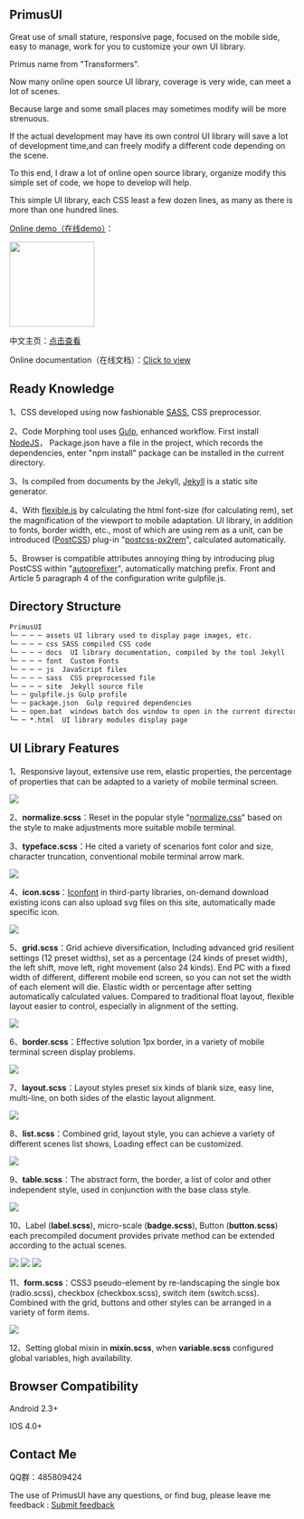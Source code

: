 ## PrimusUI
Great use of small stature, responsive page, focused on the mobile side, easy to manage, work for you to customize your own UI library.

Primus name from "Transformers".

Now many online open source UI library, coverage is very wide, can meet a lot of scenes.

Because large and some small places may sometimes modify will be more strenuous.

If the actual development may have its own control UI library will save a lot of development time,and can freely modify a different code depending on the scene.

To this end, I draw a lot of online open source library, organize modify this simple set of code, we hope to develop will help.

This simple UI library, each CSS least a few dozen lines, as many as there is more than one hundred lines.

<a href="http://pwstrick.github.io/PrimusUI/default.html">Online demo（在线demo）</a>：

<img src="assets/img/demo-qrcode.png" width="150" height="150"/>

中文主页：<a href="http://pwstrick.github.io/PrimusUI">点击查看</a>

Online documentation（在线文档）：<a href="http://pwstrick.github.io/PrimusUI/docs/ui/typeface.html">Click to view</a>

## Ready Knowledge
1、CSS developed using now fashionable <a href="http://sass-lang.com/" target="_blank">SASS</a>, CSS preprocessor.

2、Code Morphing tool uses <a href="http://gulpjs.com/" target="_blank">Gulp</a>, enhanced workflow.
First install <a href="https://nodejs.org/en/" target="_blank">NodeJS</a>，
Package.json have a file in the project, which records the dependencies, enter "npm install" package can be installed in the current directory.

3、Is compiled from documents by the Jekyll,
<a href="http://jekyllrb.com/" target="_blank">Jekyll</a> is a static site generator.

4、With <a href="https://github.com/amfe/lib-flexible" target="_blank">flexible.js</a> by calculating the html font-size
(for calculating rem), set the magnification of the viewport to mobile adaptation. UI library, in addition to fonts, border width, etc.,
most of which are using rem as a unit, can be introduced (<a href="http://postcss.org/" target="_blank">PostCSS</a>)
plug-in "<a href="https://www.npmjs.com/package/px2rem" target="_blank">postcss-px2rem</a>", calculated automatically.

5、Browser is compatible attributes annoying thing by introducing plug PostCSS within
"<a href="https://www.npmjs.com/package/autoprefixer" target="_blank">autoprefixer</a>", automatically matching prefix.
Front and Article 5 paragraph 4 of the configuration write gulpfile.js.

## Directory Structure
```html
PrimusUI
└─ ─ ─ ─ assets UI library used to display page images, etc.
└─ ─ ─ ─ css SASS compiled CSS code
└─ ─ ─ ─ docs  UI library documentation, compiled by the tool Jekyll
└─ ─ ─ ─ font  Custom Fonts
└─ ─ ─ ─ js  JavaScript files
└─ ─ ─ ─ sass  CSS preprocessed file
└─ ─ ─ ─ site  Jekyll source file
└─ ─ gulpfile.js Gulp profile
└─ ─ package.json  Gulp required dependencies
└─ ─ open.bat  windows batch dos window to open in the current directory
└─ ─ *.html  UI library modules display page
```

## UI Library Features
1、Responsive layout, extensive use rem, elastic properties, the percentage of properties that can be adapted to a variety of mobile terminal screen.

<img src="assets/img/default.jpg"/>

2、**normalize.scss**：Reset in the popular style "<a href="https://necolas.github.io/normalize.css/" target="_blank">normalize.css</a>"
based on the style to make adjustments more suitable mobile terminal.

3、**typeface.scss**：He cited a variety of scenarios font color and size, character truncation, conventional mobile terminal arrow mark.

<img src="assets/img/typeface.jpg"/>

4、**icon.scss**：<a href="http://www.iconfont.cn/" target="_blank">Iconfont</a> in third-party libraries,
on-demand download existing icons can also upload svg files on this site, automatically made specific icon.

<img src="assets/img/icon.jpg"/>

5、**grid.scss**：Grid achieve diversification,
Including advanced grid resilient settings (12 preset widths), set as a percentage (24 kinds of preset width), the left shift, move left, right movement (also 24 kinds).
End PC with a fixed width of different, different mobile end screen, so you can not set the width of each element will die. Elastic width or percentage after setting automatically calculated values.
Compared to traditional float layout, flexible layout easier to control, especially in alignment of the setting.

<img src="assets/img/grid.jpg"/>

6、**border.scss**：Effective solution 1px border, in a variety of mobile terminal screen display problems.

<img src="assets/img/border.jpg"/>

7、**layout.scss**：Layout styles preset six kinds of blank size, easy line, multi-line, on both sides of the elastic layout alignment.

<img src="assets/img/layout.jpg"/>

8、**list.scss**：Combined grid, layout style, you can achieve a variety of different scenes list shows, Loading effect can be customized.

<img src="assets/img/list.jpg"/>

9、**table.scss**：The abstract form, the border, a list of color and other independent style, used in conjunction with the base class style.

<img src="assets/img/table.jpg"/>

10、Label (**label.scss**), micro-scale (**badge.scss**), Button (**button.scss**)
each precompiled document provides private method can be extended according to the actual scenes.

<img src="assets/img/label.jpg"/>
<img src="assets/img/badge.jpg"/>
<img src="assets/img/button.jpg"/>

11、**form.scss**：CSS3 pseudo-element by re-landscaping the single box (radio.scss), checkbox (checkbox.scss), switch item (switch.scss).
Combined with the grid, buttons and other styles can be arranged in a variety of form items.

<img src="assets/img/form.jpg"/>

12、Setting global mixin in **mixin.scss**, when **variable.scss** configured global variables, high availability.

## Browser Compatibility
Android 2.3+

IOS 4.0+

## Contact Me

QQ群：485809424

The use of PrimusUI have any questions, or find bug, please leave me feedback :
[Submit feedback](https://github.com/pwstrick/PrimusUI/issues/new)